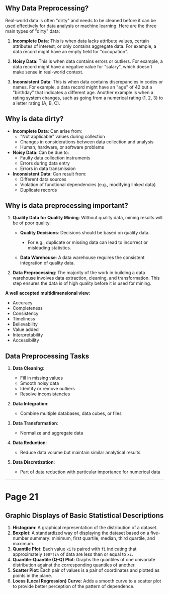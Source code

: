 ## Why Data Preprocessing?

Real-world data is often "dirty" and needs to be cleaned before it can be used effectively for data analysis or machine learning. Here are the three main types of "dirty" data:

1. **Incomplete Data**: This is when data lacks attribute values, certain attributes of interest, or only contains aggregate data. For example, a data record might have an empty field for "occupation".

2. **Noisy Data**: This is when data contains errors or outliers. For example, a data record might have a negative value for "salary", which doesn't make sense in real-world context.

3. **Inconsistent Data**: This is when data contains discrepancies in codes or names. For example, a data record might have an "age" of 42 but a "birthday" that indicates a different age. Another example is when a rating system changes, such as going from a numerical rating (1, 2, 3) to a letter rating (A, B, C).

## Why is data dirty?

- **Incomplete Data**: Can arise from:
  - "Not applicable" values during collection
  - Changes in considerations between data collection and analysis
  - Human, hardware, or software problems
- **Noisy Data**: Can be due to:
  - Faulty data collection instruments
  - Errors during data entry
  - Errors in data transmission
- **Inconsistent Data**: Can result from:
  - Different data sources
  - Violation of functional dependencies (e.g., modifying linked data)
  - Duplicate records

## Why is data preprocessing important?

1. **Quality Data for Quality Mining**: Without quality data, mining results will be of poor quality.

   - **Quality Decisions**: Decisions should be based on quality data.

     - For e.g., duplicate or missing data can lead to incorrect or misleading statistics.

   - **Data Warehouse**: A data warehouse requires the consistent integration of quality data.

2. **Data Preprocessing**: The majority of the work in building a data warehouse involves data extraction, cleaning, and transformation. This step ensures the data is of high quality before it is used for mining.

**A well accepted multidimensional view:**

- Accuracy
- Completeness
- Consistency
- Timeliness
- Believability
- Value added
- Interpretability
- Accessibility

## Data Preprocessing Tasks

1. **Data Cleaning**:

   - Fill in missing values
   - Smooth noisy data
   - Identify or remove outliers
   - Resolve inconsistencies

2. **Data Integration**:

   - Combine multiple databases, data cubes, or files

3. **Data Transformation**:

   - Normalize and aggregate data

4. **Data Reduction**:

   - Reduce data volume but maintain similar analytical results

5. **Data Discretization**:
   - Part of data reduction with particular importance for numerical data

---

# Page 21

## Graphic Displays of Basic Statistical Descriptions

1. **Histogram**: A graphical representation of the distribution of a dataset.
2. **Boxplot**: A standardized way of displaying the dataset based on a five-number summary: minimum, first quartile, median, third quartile, and maximum.
3. **Quantile Plot**: Each value `xi` is paired with `fi` indicating that approximately `100*fi%` of data are less than or equal to `xi`.
4. **Quantile-Quantile (Q-Q) Plot**: Graphs the quantiles of one univariate distribution against the corresponding quantiles of another.
5. **Scatter Plot**: Each pair of values is a pair of coordinates and plotted as points in the plane.
6. **Loess (Local Regression) Curve**: Adds a smooth curve to a scatter plot to provide better perception of the pattern of dependence.
